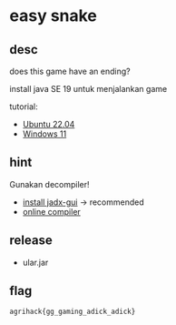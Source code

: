 # easy snake

## desc
does this game have an ending?

install java SE 19 untuk menjalankan game

tutorial:
- [Ubuntu 22.04](https://www.rosehosting.com/blog/how-to-install-java-se-19-on-ubuntu-22-04/)
- [Windows 11](https://javacodepoint.com/download-jdk-19-and-install-on-windows-11-64-bit/)

## hint
Gunakan decompiler!
- [install jadx-gui](https://github.com/skylot/jadx/releases/tag/v1.4.7) -> recommended
- [online compiler](https://www.decompiler.com/)

## release
- ular.jar

## flag 
`agrihack{gg_gaming_adick_adick}`